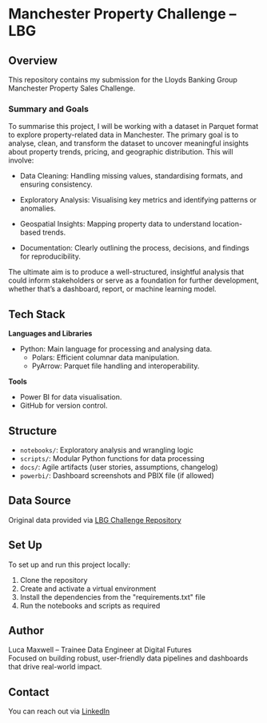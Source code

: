 # Manchester Property Challenge – LBG

## Overview

This repository contains my submission for the Lloyds Banking Group Manchester Property Sales Challenge.

### Summary and Goals

To summarise this project, I will be working with a dataset in Parquet format to explore property-related data in Manchester. The primary goal is to analyse, clean, and transform the dataset to uncover meaningful insights about property trends, pricing, and geographic distribution. This will involve:

- Data Cleaning: Handling missing values, standardising formats, and ensuring consistency.

- Exploratory Analysis: Visualising key metrics and identifying patterns or anomalies.

- Geospatial Insights: Mapping property data to understand location-based trends.

- Documentation: Clearly outlining the process, decisions, and findings for reproducibility.

The ultimate aim is to produce a well-structured, insightful analysis that could inform stakeholders or serve as a foundation for further development, whether that’s a dashboard, report, or machine learning model.

## Tech Stack

**Languages and Libraries**

- Python: Main language for processing and analysing data.
  - Polars: Efficient columnar data manipulation.
  - PyArrow: Parquet file handling and interoperability.

**Tools**

- Power BI for data visualisation.
- GitHub for version control.

## Structure

- `notebooks/`: Exploratory analysis and wrangling logic
- `scripts/`: Modular Python functions for data processing
- `docs/`: Agile artifacts (user stories, assumptions, changelog)
- `powerbi/`: Dashboard screenshots and PBIX file (if allowed)

## Data Source

Original data provided via [LBG Challenge Repository](https://github.com/MaxwellB13/manchester_property_sales/tree/master)

## Set Up

To set up and run this project locally:

1. Clone the repository
2. Create and activate a virtual environment
3. Install the dependencies from the "requirements.txt" file
4. Run the notebooks and scripts as required

## Author

Luca Maxwell – Trainee Data Engineer at Digital Futures  
Focused on building robust, user-friendly data pipelines and dashboards that drive real-world impact.

## Contact

You can reach out via [LinkedIn](https://www.linkedin.com/in/luca-maxwell-dev/)
